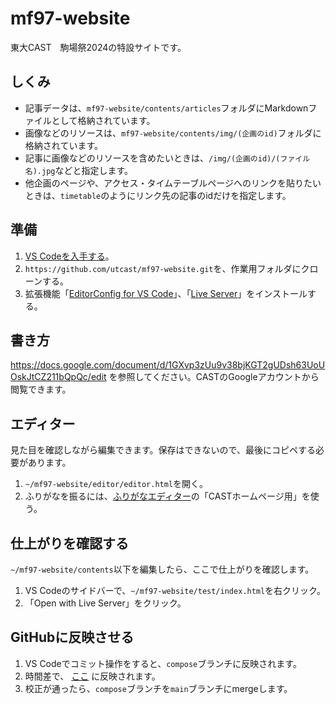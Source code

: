 # mf97-website
東大CAST　駒場祭2024の特設サイトです。

## しくみ
- 記事データは、`mf97-website/contents/articles`フォルダにMarkdownファイルとして格納されています。
- 画像などのリソースは、`mf97-website/contents/img/(企画のid)`フォルダに格納されています。
- 記事に画像などのリソースを含めたいときは、`/img/(企画のid)/(ファイル名).jpg`などと指定します。
- 他企画のページや、アクセス・タイムテーブルページへのリンクを貼りたいときは、`timetable`のようにリンク先の記事のidだけを指定します。

## 準備
1. [VS Codeを入手する](https://code.visualstudio.com/)。
2. `https://github.com/utcast/mf97-website.git`を、作業用フォルダにクローンする。
3. 拡張機能「[EditorConfig for VS Code](https://marketplace.visualstudio.com/items?itemName=EditorConfig.EditorConfig)」、「[Live Server](https://marketplace.visualstudio.com/items?itemName=ritwickdey.LiveServer)」をインストールする。

## 書き方
https://docs.google.com/document/d/1GXvp3zUu9v38bjKGT2gUDsh63UoUOskJtCZ211bQpQc/edit
を参照してください。CASTのGoogleアカウントから閲覧できます。

## エディター
見た目を確認しながら編集できます。保存はできないので、最後にコピペする必要があります。
1. `~/mf97-website/editor/editor.html`を開く。
2. ふりがなを振るには、[ふりがなエディター](https://bull-frog.github.io/ruby-editor/)の「CASTホームページ用」を使う。

## 仕上がりを確認する
`~/mf97-website/contents`以下を編集したら、ここで仕上がりを確認します。
1. VS Codeのサイドバーで、`~/mf97-website/test/index.html`を右クリック。
2. 「Open with Live Server」をクリック。

## GitHubに反映させる
1. VS Codeでコミット操作をすると、`compose`ブランチに反映されます。
2. 時間差で、 [ここ]() に反映されます。
3. 校正が通ったら、`compose`ブランチを`main`ブランチにmergeします。

